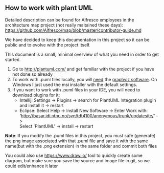 ## How to work with plant UML

Detailed description can be found for Alfresco employees in the architecture map project (not really maitained these days): 
https://github.com/Alfresco/map/blob/master/contributor-guide.md

We have decided to keep this documentation in this project so it can be public and to evolve with the project itself.

This document is a small, minimal overview of what you need in order to get started.

1. Go to http://plantuml.com/ and get familiar with the project if you have not done so already
2. To work with .puml files locally, you will [need](http://plantuml.com/graphviz-dot) the [graphviz software](https://www.graphviz.org/download/). 
On Windows I just used the msi installer with the default settings.
3. If you want to work with .puml files in your IDE, you will need to download plugins for it:
   * Intellij: Settings -> Plugins -> search for PlantUML Integration plugin and install it -> restart
   * Eclipse:  Select Help -> Install New Software -> Enter Work with: 'http://basar.idi.ntnu.no/svn/tdt4100/anonymous/trunk/updatesite/' ->  
   Select 'PlantUML' -> install -> restart

**Note**: If you modify the .puml files in this project, you must safe (generate) the png image associated with that .puml file 
and save it with the same name(but with the .png extension) in the same folder and commit both files

You could also use https://www.draw.io/ tool to quickly create some diagram, but make sure you save the source and image file 
in git, so we could edit/enhance it later